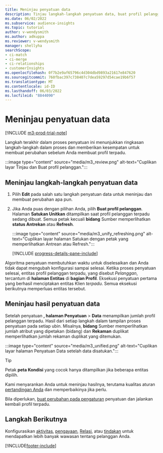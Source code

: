 ```yaml
---
title: Meninjau penyatuan data
description: Tinjau langkah-langkah penyatuan data, buat profil pelanggan terpadu, dan tinjau hasilnya
ms.date: 06/02/2022
ms.subservice: audience-insights
ms.topic: tutorial
author: v-wendysmith
ms.author: adkuppa
ms.reviewer: v-wendysmith
manager: shellyha
searchScope:
- ci-match
- ci-merge
- ci-relationships
- customerInsights
ms.openlocfilehash: 0f7b2e9af65796c4d304dbd9893a21617e847620
ms.sourcegitcommit: 760fbac397c738407c7dea59297d54cae19b6f57
ms.translationtype: MT
ms.contentlocale: id-ID
ms.lasthandoff: 06/03/2022
ms.locfileid: "8844090"
---
```

# <a name="review-data-unification"></a>Meninjau penyatuan data

[!INCLUDE [m3-prod-trial-note](includes/m3-prod-trial-note.md)]

Langkah terakhir dalam proses penyatuan ini menunjukkan ringkasan langkah-langkah dalam proses dan memberikan kesempatan untuk membuat perubahan sebelum Anda membuat profil terpadu.

:::image type="content" source="media/m3_review.png" alt-text="Cuplikan layar Tinjau dan Buat profil pelanggan.":::

## <a name="review-the-data-unification-steps"></a>Meninjau langkah-langkah penyatuan data

1. Pilih **Edit** pada salah satu langkah penyatuan data untuk meninjau dan membuat perubahan apa pun.

1. Jika Anda puas dengan pilihan Anda, pilih **Buat profil pelanggan**. Halaman **Satukan Unitkan** ditampilkan saat profil pelanggan terpadu sedang dibuat. Semua petak kecuali **bidang** Sumber memperlihatkan **status Antrekan** atau **Refresh**.

   :::image type="content" source="media/m3_unify_refreshing.png" alt-text="Cuplikan layar halaman Satukan dengan petak yang memperlihatkan Antrean atau Refresh.":::

   [!INCLUDE [progress-details-pane-include](includes/progress-details-pane.md)]

Algoritma penyatuan membutuhkan waktu untuk diselesaikan dan Anda tidak dapat mengubah konfigurasi sampai selesai. Ketika proses penyatuan selesai, entitas profil pelanggan terpadu, yang disebut *Pelanggan*, tercantum di **halaman Entitas** di **bagian Profil**. Eksekusi penyatuan pertama yang berhasil menciptakan entitas Klien *terpadu*. Semua eksekusi berikutnya memperluas entitas tersebut.

## <a name="review-the-results-of-data-unification"></a>Meninjau hasil penyatuan data

Setelah penyatuan **, halaman Penyatuan** > **Data** menampilkan jumlah profil pelanggan terpadu. Hasil dari setiap langkah dalam tampilan proses penyatuan pada setiap ubin. Misalnya, **bidang** Sumber memperlihatkan jumlah atribut yang dipetakan (bidang) dan **Rekaman** duplikat memperlihatkan jumlah rekaman duplikat yang ditemukan.

:::image type="content" source="media/m3_unified.png" alt-text="Cuplikan layar halaman Penyatuan Data setelah data disatukan.":::

> [!TIP]
> Petak **peta Kondisi** yang cocok hanya ditampilkan jika beberapa entitas dipilih.

Kami menyarankan Anda untuk meninjau hasilnya, terutama kualitas aturan [pertandingan Anda](data-unification-update.md#manage-match-rules) dan memperbaikinya jika perlu.

Bila diperlukan, [buat perubahan pada pengaturan](data-unification-update.md) penyatuan dan jalankan kembali profil terpadu.

## <a name="next-step"></a>Langkah Berikutnya

Konfigurasikan [aktivitas](activities.md), [pengayaan](enrichment-hub.md), [Relasi](relationships.md), atau [tindakan](measures.md) untuk mendapatkan lebih banyak wawasan tentang pelanggan Anda.

[!INCLUDE[footer-include](includes/footer-banner.md)]
